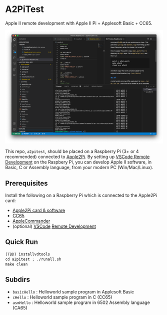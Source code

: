 # A2PiTest 

Apple II remote development with Apple II Pi + Applesoft Basic + CC65.

![VSCode remote](a2pitest_demo.png)

This repo, `a2pitest`, should be placed on a Raspberry Pi (3+ or 4 recommended) connected to [Apple2Pi](https://github.com/dschmenk/apple2pi). By setting up [VSCode Remote Development](https://code.visualstudio.com/docs/remote/remote-overview) on the Raspbery Pi, you can develop Apple II software, in Basic, C or Assembly language, from your modern PC (Win/Mac/Linux).

## Prerequisites

Install the following on a Raspberry Pi which is connected to the Apple2Pi card:

* [Apple2Pi card & software](https://github.com/dschmenk/apple2pi)
* [CC65](https://github.com/cc65/cc65)
* [AppleCommander](https://github.com/AppleCommander/AppleCommander)
* (optional) [VSCode](https://code.visualstudio.com/download) [Remote Development](https://code.visualstudio.com/docs/remote/remote-overview)

## Quick Run
```
(TBD) installvdtools
cd a2pitest ; ./runall.sh
make clean
```

## Subdirs

* `basicHello` : Helloworld sample program in Applesoft Basic
* `cHello` : Helloworld sample program in  C (CC65)
* `asmHello` : Helloworld sample program in 6502 Assembly language (CA65)
